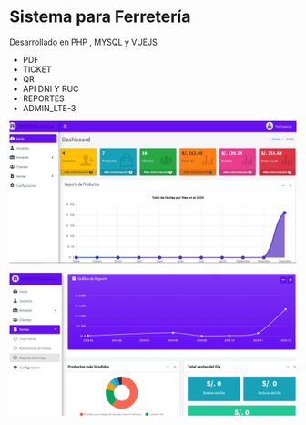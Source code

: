# Sistema para Ferretería
Desarrollado en PHP , MYSQL y VUEJS
 
- PDF  
- TICKET
- QR 
- API DNI Y RUC 
- REPORTES 
- ADMIN_LTE-3

![Cat](https://raw.githubusercontent.com/YoelPaucar/sistemaferreteria/master/Captura%20de%20pantalla%20(DASHBOARD).png)

![Cat](https://raw.githubusercontent.com/YoelPaucar/sistemaferreteria/master/Captura%20de%20pantalla%20(REPORTES).png)
